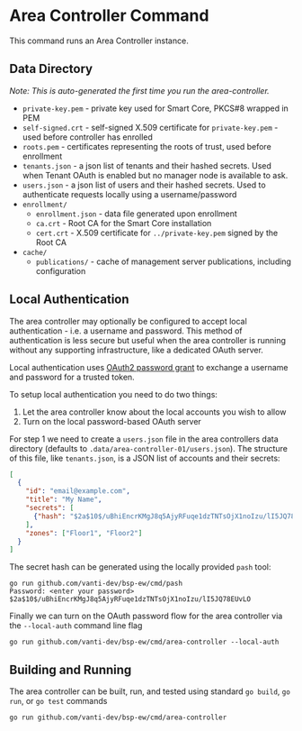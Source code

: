 Area Controller Command
=======================

This command runs an Area Controller instance.

## Data Directory

_Note: This is auto-generated the first time you run the area-controller._

- `private-key.pem` - private key used for Smart Core, PKCS#8 wrapped in PEM
- `self-signed.crt` - self-signed X.509 certificate for `private-key.pem` - used before controller has enrolled
- `roots.pem` - certificates representing the roots of trust, used before enrollment
- `tenants.json` - a json list of tenants and their hashed secrets. Used when Tenant OAuth is enabled but no manager
  node is available to ask.
- `users.json` - a json list of users and their hashed secrets. Used to authenticate requests locally using a
  username/password
- `enrollment/`
    - `enrollment.json` - data file generated upon enrollment
  - `ca.crt` - Root CA for the Smart Core installation
  - `cert.crt` - X.509 certificate for `../private-key.pem` signed by the Root CA
- `cache/`
  - `publications/` - cache of management server publications, including configuration

## Local Authentication

The area controller may optionally be configured to accept local authentication - i.e. a username and password. This
method of authentication is less secure but useful when the area controller is running without any supporting
infrastructure, like a dedicated OAuth server.

Local authentication uses [OAuth2 password grant](https://www.oauth.com/oauth2-servers/access-tokens/password-grant/) to
exchange a username and password for a trusted token.

To setup local authentication you need to do two things:

1. Let the area controller know about the local accounts you wish to allow
2. Turn on the local password-based OAuth server

For step 1 we need to create a `users.json` file in the area controllers data directory (defaults to
`.data/area-controller-01/users.json`). The structure of this file, like `tenants.json`, is a JSON list of accounts and
their secrets:

```json
[
  {
    "id": "email@example.com",
    "title": "My Name",
    "secrets": [
      {"hash": "$2a$10$/uBhiEncrKMgJ8q5AjyRFuqe1dzTNTsOjX1noIzu/lI5JQ78EUvLO"}
    ],
    "zones": ["Floor1", "Floor2"]
  }
]
```

The secret hash can be generated using the locally provided `pash` tool:

```shell
go run github.com/vanti-dev/bsp-ew/cmd/pash           
Password: <enter your password>
$2a$10$/uBhiEncrKMgJ8q5AjyRFuqe1dzTNTsOjX1noIzu/lI5JQ78EUvLO
```

Finally we can turn on the OAuth password flow for the area controller via the `--local-auth` command line flag

```shell
go run github.com/vanti-dev/bsp-ew/cmd/area-controller --local-auth
```

## Building and Running

The area controller can be built, run, and tested using standard `go build`, `go run`, or `go test` commands

```shell
go run github.com/vanti-dev/bsp-ew/cmd/area-controller
```
